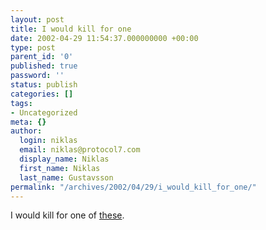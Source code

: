 ```yaml
---
layout: post
title: I would kill for one
date: 2002-04-29 11:54:37.000000000 +00:00
type: post
parent_id: '0'
published: true
password: ''
status: publish
categories: []
tags:
- Uncategorized
meta: {}
author:
  login: niklas
  email: niklas@protocol7.com
  display_name: Niklas
  first_name: Niklas
  last_name: Gustavsson
permalink: "/archives/2002/04/29/i_would_kill_for_one/"
---
```

I would kill for one of [these](http://www.cnn.com/2002/TECH/ptech/04/17/modular.computing.ap/index.html).

